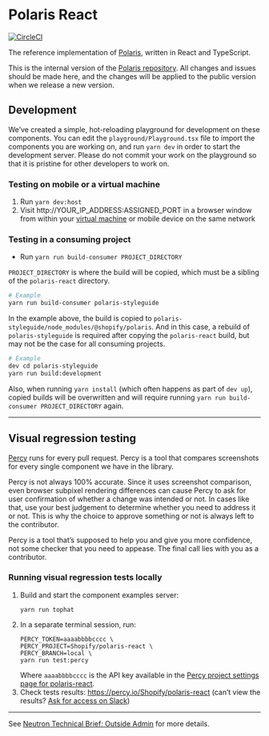 # Polaris React

[![CircleCI](https://circleci.com/gh/Shopify/polaris-react.svg?style=svg&circle-token=c8498f3af1d113fe3974c8881c4ce32ef09423c2)](https://circleci.com/gh/Shopify/polaris-react)

The reference implementation of [Polaris](https://polaris.shopify.com), written in React and TypeScript.

This is the internal version of the [Polaris repository](https://github.com/Shopify/polaris). All changes and issues should be made here, and the changes will be applied to the public version when we release a new version.

## Development

We’ve created a simple, hot-reloading playground for development on these components. You can edit the `playground/Playground.tsx` file to import the components you are working on, and run `yarn dev` in order to start the development server. Please do not commit your work on the playground so that it is pristine for other developers to work on.

### Testing on mobile or a virtual machine

1.  Run `yarn dev:host`
1.  Visit http://YOUR_IP_ADDRESS:ASSIGNED_PORT in a browser window from within your [virtual machine](https://vault.shopify.com/IE-Testing#steps-to-get-started) or mobile device on the same network

### Testing in a consuming project

- Run `yarn run build-consumer PROJECT_DIRECTORY`

`PROJECT_DIRECTORY` is where the build will be copied, which must be a sibling of the `polaris-react` directory.

```sh
# Example
yarn run build-consumer polaris-styleguide
```

In the example above, the build is copied to `polaris-styleguide/node_modules/@shopify/polaris`. And in this case, a rebuild of `polaris-styleguide` is required after copying the `polaris-react` build, but may not be the case for all consuming projects.

```sh
# Example
dev cd polaris-styleguide
yarn run build:development
```

Also, when running `yarn install` (which often happens as part of `dev up`), copied builds will be overwritten and will require running `yarn run build-consumer PROJECT_DIRECTORY` again.

---

## Visual regression testing

[Percy](https://percy.io/) runs for every pull request. Percy is a tool that compares screenshots for every single component we have in the library.

Percy is not always 100% accurate. Since it uses screenshot comparison, even browser subpixel rendering differences can cause Percy to ask for user confirmation of whether a change was intended or not. In cases like that, use your best judgement to determine whether you need to address it or not. This is why the choice to approve something or not is always left to the contributor.

Percy is a tool that’s supposed to help you and give you more confidence, not some checker that you need to appease. The final call lies with you as a contributor.

### Running visual regression tests locally

1.  Build and start the component examples server:
    ```
    yarn run tophat
    ```
2.  In a separate terminal session, run:
    ```
    PERCY_TOKEN=aaaabbbbcccc \
    PERCY_PROJECT=Shopify/polaris-react \
    PERCY_BRANCH=local \
    yarn run test:percy
    ```
    Where `aaaabbbbcccc` is the API key available in the
    [Percy project settings page for polaris-react](https://percy.io/Shopify/polaris-react/settings).
3.  Check tests results: <https://percy.io/Shopify/polaris-react> (can’t
    view the results? [Ask for access on Slack](https://shopify.slack.com/messages/C4Y8N30KD))

---

See [Neutron Technical Brief: Outside Admin](https://docs.google.com/document/d/1d5ZnRvNYWB2Z7_60Rr6V8_ujXB5S2wPQ4BlqvPxeLjE/edit#heading=h.m7ed1jg4h8vu) for more details.
